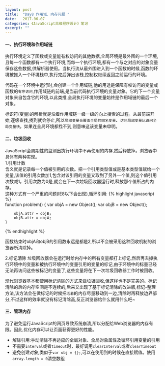 ```yaml
---
layout: post
title:  "Day8 作用域、内存问题 "
date:   2017-06-07
categories: 《JavaScript高级程序设计》笔记
excerpt: ""
---
```

#### 一、执行环境和作用域链

执行环境定义了函数或变量能有权访问的其他数据,全局环境是最外围的一个环境,且每一个函数都有一个执行环境,而每一个执行环境,都有一个与之对应的对象变量保存这些数据,供解析器使用。当执行流从最外围进入到一个函数的时候,函数的环境被推入一个环境栈中,执行完后弹出该栈,控制权继续返回之前运行的环境。

代码在一个环境中运行时,会创建一个作用域链,他的用途是保障有权访问的变量或函数的`有序访问`,作用域链的前端,是当前代码执行环境的变量对象。它的下一个变量对象来自包含它的环境,以此类推,全局执行环境的变量始终是作用域链的最后一个对象。

标识符(变量)的解析就是沿着作用域链一级一级的向上搜索的过程。从最前端开始,逐级查找,找到就会停止,所以`局部变量会覆盖全局的同名变量`、`访问局部变量比访问全局变量快`。如果连全局环境都找不到,则意味这该变量未申明。

#### 二、垃圾回收
JavaScript会周期性的监测出执行环境中不再使用的内存,然后释放掉。浏览器中具体有两种实现。  
1.引用计数  
含义就是记录每一个值被引用的次数。把一个引用类型值或是基本类型值赋给一个变量,该值的引用次数加1,包含对该引用的变量又取到了另外一个值,则这个值引用次数减1。引用次数为0是,就会在下一次垃圾回收器运行时,释放那个值所占的内存。  
这种方式有一个严重的问题(IE8以下会出现),循环引用:
{% highlight javascript %}  
    function problem() {
        var objA = new Object();
        var objB = new Object();
        
        objA.attr = objB;
        objB.attr = objA;
    }
{% endhighlight %} 

函数结束时objA和objB的引用数永远是都是2,所以不会被采用这种回收机制的浏览器所清除掉。  

2.标记清除
垃圾回收器会在运行时给内存中的所有变量都打上标记,然后再去掉执行环境中的变量和被执行环境中的变量引用的变量的标记,由于环境中的标量已经无法再访问这些被标记的变量了,这些变量将在下一次垃圾回收器工作时被回收。

现代浏览器基本都使用标记清除的方式来做垃圾回收,但这样也不是完美的。标记清除的后的内存空间是不连续的,后来又出现了基于标记清除的改进版,标记-整理方法,该方法会在做标记的时候把`活着`的内存尽量移动到一边,清除时再释放边界部分,不过这样的效率就没有标记清除高,反正浏览器给什么就用什么吧~

#### 三、管理内存
为了避免运行JavaScript的网页导致系统崩溃,所以分配给Web浏览器的内存有限。因此,优化内存可以让页面获得更好的性能。
* 解除引用:手动清除不再适应的全局对象、全局对象属性及循环引用变量的引用
* 不需要`interval`或者`timeout`时，最好调用`clearInterval`或者`clearTimeout`
* 避免创建对象,类似于`var obj = {};`,可以在使用到的时候在直接赋值。使用`array.length = 0`清空数组
